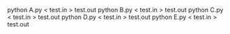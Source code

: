 python A.py < test.in > test.out
python B.py < test.in > test.out
python C.py < test.in > test.out
python D.py < test.in > test.out
python E.py < test.in > test.out